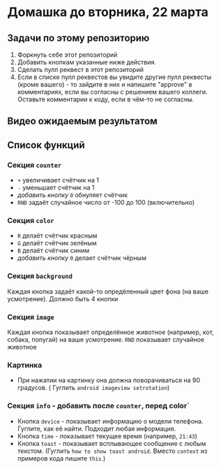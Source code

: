 # Домашка до вторника, 22 марта

## Задачи по этому репозиторию

1. Форкнуть себе этот репозиторий
2. Добавить кнопкам указанные ниже действия. 
3. Сделать пулл реквест в этот репозиторий
4. Если в списке пулл реквестов вы увидите другие пулл реквесты (кроме вашего) - то зайдите в них и
   напишите "approve" в комментариях, если вы согласны с решением вашего коллеги. Оставьте
   комментарии к коду, если в чём-то не согласны.

## Видео ожидаемым результатом


## Список функций

### Секция `counter`

- `+` увеличивает счётчик на 1
- `-` уменьшает счётчик на 1
- *добавить кнопку* `0` обнуляет счётчик
- `RND` задаёт случайное число от -100 до 100 (включительно)

### Секция `color`

- `R` делаёт счётчик красным
- `G` делаёт счётчик зелёным
- `B` делаёт счётчик синим
- *добавить кнопку* `0` делает счётчик чёрным

### Секция `background`

Каждая кнопка задаёт какой-то опредёленный цвет фона (на ваше усмотрение). Должно быть 4 кнопки

### Секция `image`

Каждая кнопка показывает определённое животное (например, кот, собака, попугай) на ваше
усмотрение. `RND` показывает случайное животное

### Картинка

- При нажатии на картинку она должна поворачиваться на 90 градусов. (
  Гуглить `android imageview setrotation`)

### Секция `info` - **добавить после `counter`, перед color`**

- Кнопка `device` - показывает информацию о модели телефона. Гуглите, как её найти. Подходит любая
  информация.
- Кнопка `time` - показывает текущее время (например, `21:43`)
- Кнопка `toast` - показывает всплывающее сообщение с любым текстом.
  (Гуглить `how to show toast android`. Вместо `context` из примеров кода пишите `this`.)
  